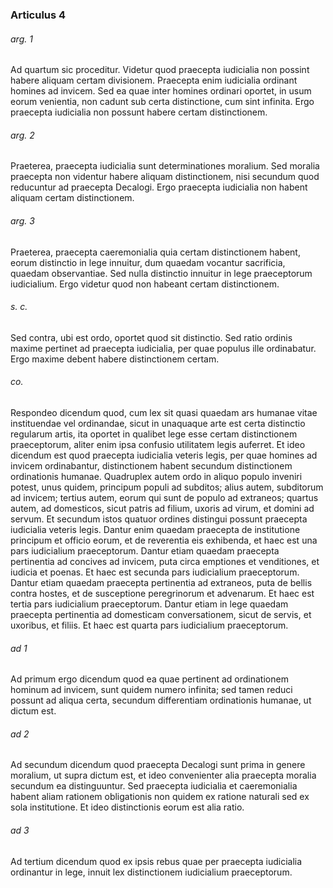 ### Articulus 4

###### arg. 1
Ad quartum sic proceditur. Videtur quod praecepta iudicialia non possint habere aliquam certam divisionem. Praecepta enim iudicialia ordinant homines ad invicem. Sed ea quae inter homines ordinari oportet, in usum eorum venientia, non cadunt sub certa distinctione, cum sint infinita. Ergo praecepta iudicialia non possunt habere certam distinctionem.

###### arg. 2
Praeterea, praecepta iudicialia sunt determinationes moralium. Sed moralia praecepta non videntur habere aliquam distinctionem, nisi secundum quod reducuntur ad praecepta Decalogi. Ergo praecepta iudicialia non habent aliquam certam distinctionem.

###### arg. 3
Praeterea, praecepta caeremonialia quia certam distinctionem habent, eorum distinctio in lege innuitur, dum quaedam vocantur sacrificia, quaedam observantiae. Sed nulla distinctio innuitur in lege praeceptorum iudicialium. Ergo videtur quod non habeant certam distinctionem.

###### s. c.
Sed contra, ubi est ordo, oportet quod sit distinctio. Sed ratio ordinis maxime pertinet ad praecepta iudicialia, per quae populus ille ordinabatur. Ergo maxime debent habere distinctionem certam.

###### co.
Respondeo dicendum quod, cum lex sit quasi quaedam ars humanae vitae instituendae vel ordinandae, sicut in unaquaque arte est certa distinctio regularum artis, ita oportet in qualibet lege esse certam distinctionem praeceptorum, aliter enim ipsa confusio utilitatem legis auferret. Et ideo dicendum est quod praecepta iudicialia veteris legis, per quae homines ad invicem ordinabantur, distinctionem habent secundum distinctionem ordinationis humanae. Quadruplex autem ordo in aliquo populo inveniri potest, unus quidem, principum populi ad subditos; alius autem, subditorum ad invicem; tertius autem, eorum qui sunt de populo ad extraneos; quartus autem, ad domesticos, sicut patris ad filium, uxoris ad virum, et domini ad servum. Et secundum istos quatuor ordines distingui possunt praecepta iudicialia veteris legis. Dantur enim quaedam praecepta de institutione principum et officio eorum, et de reverentia eis exhibenda, et haec est una pars iudicialium praeceptorum. Dantur etiam quaedam praecepta pertinentia ad concives ad invicem, puta circa emptiones et venditiones, et iudicia et poenas. Et haec est secunda pars iudicialium praeceptorum. Dantur etiam quaedam praecepta pertinentia ad extraneos, puta de bellis contra hostes, et de susceptione peregrinorum et advenarum. Et haec est tertia pars iudicialium praeceptorum. Dantur etiam in lege quaedam praecepta pertinentia ad domesticam conversationem, sicut de servis, et uxoribus, et filiis. Et haec est quarta pars iudicialium praeceptorum.

###### ad 1
Ad primum ergo dicendum quod ea quae pertinent ad ordinationem hominum ad invicem, sunt quidem numero infinita; sed tamen reduci possunt ad aliqua certa, secundum differentiam ordinationis humanae, ut dictum est.

###### ad 2
Ad secundum dicendum quod praecepta Decalogi sunt prima in genere moralium, ut supra dictum est, et ideo convenienter alia praecepta moralia secundum ea distinguuntur. Sed praecepta iudicialia et caeremonialia habent aliam rationem obligationis non quidem ex ratione naturali sed ex sola institutione. Et ideo distinctionis eorum est alia ratio.

###### ad 3
Ad tertium dicendum quod ex ipsis rebus quae per praecepta iudicialia ordinantur in lege, innuit lex distinctionem iudicialium praeceptorum.

